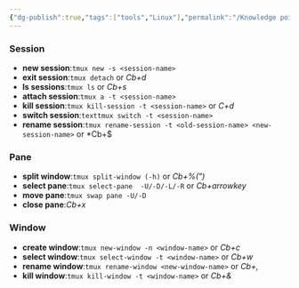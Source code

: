 ```yaml
---
{"dg-publish":true,"tags":["tools","Linux"],"permalink":"/Knowledge point/Linux/tmux常用快捷键汇总/","dgPassFrontmatter":true}
---
```



### Session
* **new session**:`tmux new -s <session-name>` 
* **exit session**:`tmux detach` or *Cb+d*
* **ls sessions**:`tmux ls` or *Cb+s*
* **attach session**:`tmux a -t <session-name>`
* **kill session**:`tmux kill-session -t <session-name>` or *C+d*
* **switch session**:`texttmux switch -t <session-name>`
* **rename session**:`tmux rename-session -t <old-session-name> <new-session-name>` or *Cb+$

### Pane
* **split window**:`tmux split-window (-h)` or *Cb+%(")*
* **select pane**:`tmux select-pane  -U/-D/-L/-R` or *Cb+arrowkey*
* **move pane**:`tmux swap pane -U/-D`
* **close pane**:*Cb+x*

### Window
* **create window**:`tmux new-window -n <window-name>` or *Cb+c*
* **select window**:`tmux select-window -t <window-name>` or *Cb+w*
* **rename window**:`tmux rename-window <new-window-name>` or *Cb+,*
* **kill window**:`tmux kill-window -t <window-name>` or *Cb+&*
